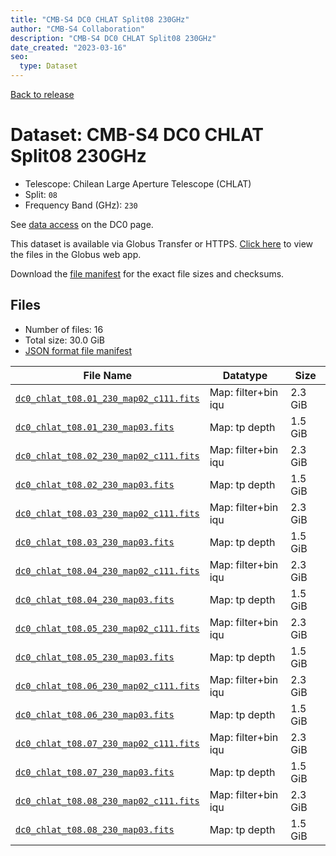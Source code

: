```yaml
---
title: "CMB-S4 DC0 CHLAT Split08 230GHz"
author: "CMB-S4 Collaboration"
description: "CMB-S4 DC0 CHLAT Split08 230GHz"
date_created: "2023-03-16"
seo:
  type: Dataset
---
```


[Back to release](./dc0.html#datasets)

# Dataset: CMB-S4 DC0 CHLAT Split08 230GHz

- Telescope: Chilean Large Aperture Telescope (CHLAT) 
- Split: `08`
- Frequency Band (GHz): `230`

See [data access](./dc0.html#data-access) on the DC0 page.

This dataset is available via Globus Transfer or HTTPS. [Click here](https://app.globus.org/file-manager?origin_id=38f01147-f09e-483d-a552-3866669a846d&origin_path=%2Fdatareleases%2Fdc0%2Fmission%2Fchlat%2Fsplit08%2F230%2F) to view the files in the Globus web app.

Download the [file manifest](https://g-456d30.0ed28.75bc.data.globus.org/datareleases/dc0/mission/chlat/split08/230/manifest.json) for the exact file sizes and checksums.

## Files

- Number of files: 16
- Total size: 30.0 GiB
- [JSON format file manifest](https://g-456d30.0ed28.75bc.data.globus.org/datareleases/dc0/mission/chlat/split08/230/manifest.json)

|                                                                               File Name                                                                               |      Datatype       |  Size   |
| --------------------------------------------------------------------------------------------------------------------------------------------------------------------- | ------------------- | ------- |
| [`dc0_chlat_t08.01_230_map02_c111.fits`](https://g-456d30.0ed28.75bc.data.globus.org/datareleases/dc0/mission/chlat/split08/230/dc0_chlat_t08.01_230_map02_c111.fits) | Map: filter+bin iqu | 2.3 GiB |
| [`dc0_chlat_t08.01_230_map03.fits`](https://g-456d30.0ed28.75bc.data.globus.org/datareleases/dc0/mission/chlat/split08/230/dc0_chlat_t08.01_230_map03.fits)           | Map: tp depth       | 1.5 GiB |
| [`dc0_chlat_t08.02_230_map02_c111.fits`](https://g-456d30.0ed28.75bc.data.globus.org/datareleases/dc0/mission/chlat/split08/230/dc0_chlat_t08.02_230_map02_c111.fits) | Map: filter+bin iqu | 2.3 GiB |
| [`dc0_chlat_t08.02_230_map03.fits`](https://g-456d30.0ed28.75bc.data.globus.org/datareleases/dc0/mission/chlat/split08/230/dc0_chlat_t08.02_230_map03.fits)           | Map: tp depth       | 1.5 GiB |
| [`dc0_chlat_t08.03_230_map02_c111.fits`](https://g-456d30.0ed28.75bc.data.globus.org/datareleases/dc0/mission/chlat/split08/230/dc0_chlat_t08.03_230_map02_c111.fits) | Map: filter+bin iqu | 2.3 GiB |
| [`dc0_chlat_t08.03_230_map03.fits`](https://g-456d30.0ed28.75bc.data.globus.org/datareleases/dc0/mission/chlat/split08/230/dc0_chlat_t08.03_230_map03.fits)           | Map: tp depth       | 1.5 GiB |
| [`dc0_chlat_t08.04_230_map02_c111.fits`](https://g-456d30.0ed28.75bc.data.globus.org/datareleases/dc0/mission/chlat/split08/230/dc0_chlat_t08.04_230_map02_c111.fits) | Map: filter+bin iqu | 2.3 GiB |
| [`dc0_chlat_t08.04_230_map03.fits`](https://g-456d30.0ed28.75bc.data.globus.org/datareleases/dc0/mission/chlat/split08/230/dc0_chlat_t08.04_230_map03.fits)           | Map: tp depth       | 1.5 GiB |
| [`dc0_chlat_t08.05_230_map02_c111.fits`](https://g-456d30.0ed28.75bc.data.globus.org/datareleases/dc0/mission/chlat/split08/230/dc0_chlat_t08.05_230_map02_c111.fits) | Map: filter+bin iqu | 2.3 GiB |
| [`dc0_chlat_t08.05_230_map03.fits`](https://g-456d30.0ed28.75bc.data.globus.org/datareleases/dc0/mission/chlat/split08/230/dc0_chlat_t08.05_230_map03.fits)           | Map: tp depth       | 1.5 GiB |
| [`dc0_chlat_t08.06_230_map02_c111.fits`](https://g-456d30.0ed28.75bc.data.globus.org/datareleases/dc0/mission/chlat/split08/230/dc0_chlat_t08.06_230_map02_c111.fits) | Map: filter+bin iqu | 2.3 GiB |
| [`dc0_chlat_t08.06_230_map03.fits`](https://g-456d30.0ed28.75bc.data.globus.org/datareleases/dc0/mission/chlat/split08/230/dc0_chlat_t08.06_230_map03.fits)           | Map: tp depth       | 1.5 GiB |
| [`dc0_chlat_t08.07_230_map02_c111.fits`](https://g-456d30.0ed28.75bc.data.globus.org/datareleases/dc0/mission/chlat/split08/230/dc0_chlat_t08.07_230_map02_c111.fits) | Map: filter+bin iqu | 2.3 GiB |
| [`dc0_chlat_t08.07_230_map03.fits`](https://g-456d30.0ed28.75bc.data.globus.org/datareleases/dc0/mission/chlat/split08/230/dc0_chlat_t08.07_230_map03.fits)           | Map: tp depth       | 1.5 GiB |
| [`dc0_chlat_t08.08_230_map02_c111.fits`](https://g-456d30.0ed28.75bc.data.globus.org/datareleases/dc0/mission/chlat/split08/230/dc0_chlat_t08.08_230_map02_c111.fits) | Map: filter+bin iqu | 2.3 GiB |
| [`dc0_chlat_t08.08_230_map03.fits`](https://g-456d30.0ed28.75bc.data.globus.org/datareleases/dc0/mission/chlat/split08/230/dc0_chlat_t08.08_230_map03.fits)           | Map: tp depth       | 1.5 GiB |
